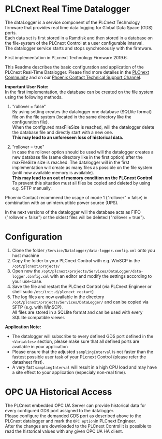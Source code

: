 # PLCnext Real Time Datalogger

The dataLogger is a service component of the PLCnext Technology firmware that provides real time data logging for Global Data Space (GDS) ports.  
Each data set is first stored in a Ramdisk and then stored in a database on the file-system of the PLCnext Control at a user configurable interval.  
The datalogger service starts and stops synchronously with the firmware.

First implementation in PLcnext Technology Firmware 2019.6.  

This Readme describes the basic configuration and application of the PLCnext Real-Time Datalogger.
Please find more detailes in the [PLCnext Community](www.plcnext-community.net) and on our [Phoenix Contact Technical Support Channel](https://www.youtube.com/c/PhoenixContactTechnicalSupport). 

**Important User Note:**  
In the first implementation, the database can be created on the file system using the following methods.

1. "rollover = false"   
By using setting creates the datalogger one database (SQLlite format) file on the file system (located in the same directory like the configuration file).  
When the configured maxFileSize is reached, will the datalogger delete the database file and directly start with a new one.  
**This may lead to an unforeseen loss of historical data.**

2. "rollover = true"  
In case the rollover option should be used will the datalogger creates a new database file (same directory like in the first option) after the maxFileSize size is reached.
The datalogger will in the first implementation will create as many files as possible on the file system (until now available memory is available).  
**This may lead to an out of memory condition on the PLCnext Control**  
To prevent this situation must all files be copied and deleted by using e.g. SFTP manually.

Phoenix Contact recommend the usage of mode 1 ("rollover" = false) in combination with an uninterruptible power source (UPS).

In the next versions of the datalogger will the database acts as FIFO ("rollover = false") or the oldest files will be deleted ("rollover = true").


# Configuration #  
1. Clone the folder `/Service/Datalogger/data-logger.config.xml` onto you host machine
2. Copy the folder to your PLCnext Control with e.g. WinSCP in the `/opt/plcnext/projects/`
3. Open now the `/opt/plcnext/projects/Services/DataLogger/data-logger.config.xml` with an editor and modify the settings according to your use-case.
4. Save the file and restart the PLCnext Control (via PLCnext Engineer or shell sudo `/etc/init.d/plcnext restart`)
5. The log files are now available in the directory `/opt/plcnext/projects/Services/DataLogger/` and can be copied via SFTP (e.g. with WinSCP).  
All files are stored in a SQLlite format and can be used with every SQLlite compatible viewer.

**Application Note:**  
*  The datalogger will subscribe to every defined GDS port defined in the `<Variables>` section, please make sure that all defined ports are available in your application
*  Please ensure that the adjusted `samplingInterval` is not faster than the fastest possible user task of your PLcnext Control (please refer the datasheet first).  
*  A very fast `samplingInterval` will result in a high CPU load and may have a site effect to your application (especialy non-real time).

# OPC UA Historical Access #
The PLCnext embedded OPC UA Server can provide historical data for every configured GDS port assigned to the datalogger.  
Please configure the demanded GDS port as described above to the PLCnext datalogger and mark the `OPC option`in PLCnext Engineer.  
After the changes are downloaded to the PLCnext Control it is possible to read the historical values with any given OPC UA HA client.



